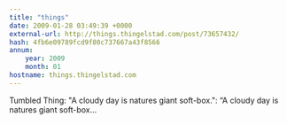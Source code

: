 ```yaml
---
title: "things"
date: 2009-01-28 03:49:39 +0000
external-url: http://things.thingelstad.com/post/73657432/
hash: 4fb6e09789fcd9f80c737667a43f8566
annum:
    year: 2009
    month: 01
hostname: things.thingelstad.com
---
```


Tumbled Thing: "A cloudy day is natures giant soft-box.": “A cloudy day is natures giant soft-box... 
